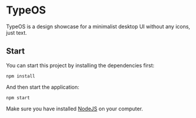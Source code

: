# TypeOS
TypeOS is a design showcase for a minimalist desktop UI without any icons, just text.

## Start
You can start this project by installing the dependencies first:
```
npm install
```
And then start the application:
```
npm start
```

Make sure you have installed [NodeJS](https://nodejs.org/en/download/) on your computer.